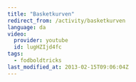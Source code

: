 ```yaml
---
title: "Basketkurven"
redirect_from: /activity/basketkurven
language: da
video:
  provider: youtube
  id: lugHZIjd4fc
tags:
  - fodboldtricks
last_modified_at: 2013-02-15T09:06:04Z
---
```



